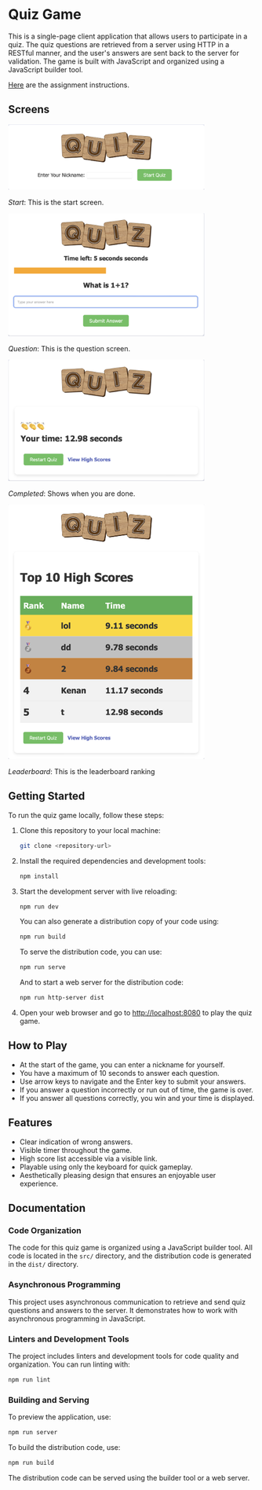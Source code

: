 # Quiz Game

This is a single-page client application that allows users to participate in a quiz. The quiz questions are retrieved from a server using HTTP in a RESTful manner, and the user's answers are sent back to the server for validation. The game is built with JavaScript and organized using a JavaScript builder tool.

[Here](https://coursepress.lnu.se/courses/web-programming/javascript-in-the-browser/assignment) are the assignment instructions.

## Screens
<img src="src/img/Start.png" width="400">

*Start*: This is the start screen.

<img src="src/img/Question.png" width="400">

*Question*: This is the question screen.

<img src="src/img/Completed.png" width="400">

*Completed*: Shows when you are done.

<img src="src/img/Leaderboard.png" width="400">

*Leaderboard*: This is the leaderboard ranking

## Getting Started

To run the quiz game locally, follow these steps:

1. Clone this repository to your local machine:

   ```bash
   git clone <repository-url>
   ```

2. Install the required dependencies and development tools:

   ```bash
   npm install
   ```

3. Start the development server with live reloading:

   ```bash
   npm run dev
   ```

   You can also generate a distribution copy of your code using:

   ```bash
   npm run build
   ```

   To serve the distribution code, you can use:

   ```bash
   npm run serve
   ```

   And to start a web server for the distribution code:

   ```bash
   npm run http-server dist
   ```

4. Open your web browser and go to [http://localhost:8080](http://localhost:8080) to play the quiz game.

## How to Play

- At the start of the game, you can enter a nickname for yourself.
- You have a maximum of 10 seconds to answer each question.
- Use arrow keys to navigate and the Enter key to submit your answers.
- If you answer a question incorrectly or run out of time, the game is over.
- If you answer all questions correctly, you win and your time is displayed.

## Features

- Clear indication of wrong answers.
- Visible timer throughout the game.
- High score list accessible via a visible link.
- Playable using only the keyboard for quick gameplay.
- Aesthetically pleasing design that ensures an enjoyable user experience.

## Documentation

### Code Organization

The code for this quiz game is organized using a JavaScript builder tool. All code is located in the `src/` directory, and the distribution code is generated in the `dist/` directory.

### Asynchronous Programming

This project uses asynchronous communication to retrieve and send quiz questions and answers to the server. It demonstrates how to work with asynchronous programming in JavaScript.

### Linters and Development Tools

The project includes linters and development tools for code quality and organization. You can run linting with:

```bash
npm run lint
```

### Building and Serving

To preview the application, use:

```bash
npm run server
```

To build the distribution code, use:

```bash
npm run build
```

The distribution code can be served using the builder tool or a web server.

